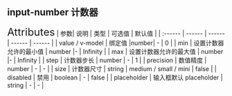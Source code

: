 ## input-number 计数器

<ClientOnly>
  <dz-input-number/>
<font size=5>Attributes</font>
| 参数| 说明 | 类型 | 可选值 | 默认值 |
| :------ | ------ | ------ | ------ | ------ |
| value / v-model | 绑定值 |number| - | 0 |
| min | 设置计数器允许的最小值 | number |- | Infinity |
| max | 设置计数器允许的最大值 | number |- | Infinity |
| step | 计数器步长 | number | - | 1 |
| precision | 数值精度 | number | - | - |
| size | 计数器尺寸 | string | medium  /  small  /  mini | false |
| disabled | 禁用 | boolean | - | false |
| placeholder | 输入框默认 placeholder | string | - | - |

</ClientOnly>